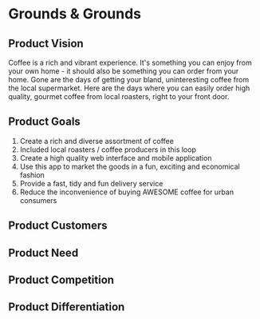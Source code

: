 # Grounds & Grounds

## Product Vision

Coffee is a rich and vibrant experience. It's something you can enjoy from your own home - it should also be something you can order from your home. Gone are the days of getting your bland, uninteresting coffee from the local supermarket. Here are the days where you can easily order high quality, gourmet coffee from local roasters, right to your front door.

## Product Goals

1. Create a rich and diverse assortment of coffee
2. Included local roasters / coffee producers in this loop
3. Create a high quality web interface and mobile application
4. Use this app to market the goods in a fun, exciting and economical fashion
5. Provide a fast, tidy and fun delivery service
6. Reduce the inconvenience of buying AWESOME coffee for urban consumers

## Product Customers

## Product Need

## Product Competition

## Product Differentiation
